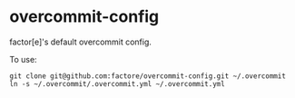 overcommit-config
=================

factor[e]'s default overcommit config.

To use:
    
    git clone git@github.com:factore/overcommit-config.git ~/.overcommit
    ln -s ~/.overcommit/.overcommit.yml ~/.overcommit.yml
